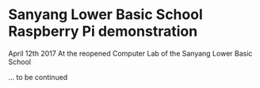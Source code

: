 # Sanyang Lower Basic School Raspberry Pi demonstration

April 12th 2017
At the reopened Computer Lab of the Sanyang Lower Basic School

... to be continued
